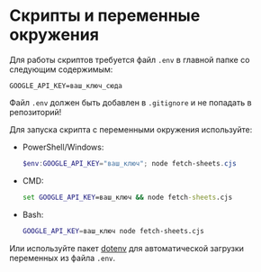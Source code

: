 # Скрипты и переменные окружения

Для работы скриптов требуется файл `.env` в главной папке со следующим содержимым:

```
GOOGLE_API_KEY=ваш_ключ_сюда
```

Файл `.env` должен быть добавлен в `.gitignore` и не попадать в репозиторий!

Для запуска скрипта с переменными окружения используйте:

- PowerShell/Windows:
  ```powershell
  $env:GOOGLE_API_KEY="ваш_ключ"; node fetch-sheets.cjs
  ```
- CMD:
  ```cmd
  set GOOGLE_API_KEY=ваш_ключ && node fetch-sheets.cjs
  ```
- Bash:
  ```bash
  GOOGLE_API_KEY=ваш_ключ node fetch-sheets.cjs
  ```

Или используйте пакет [dotenv](https://www.npmjs.com/package/dotenv) для автоматической загрузки переменных из файла `.env`. 